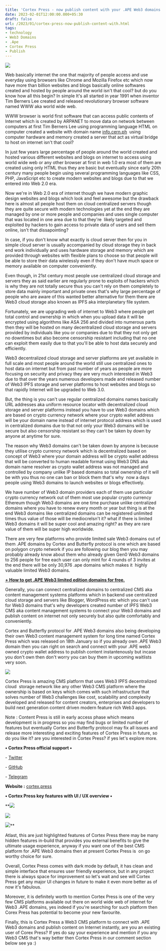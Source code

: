 ```yaml
---
title: 'Cortex Press - now publish content with your .APE Web3 domains.'
date: 2023-02-01T12:00:00.000+05:30
draft: false
url: /2023/01/cortex-press-now-publish-content-with.html
tags: 
- technology
- Web3 Domains
- .Ape
- Cortex Press
- Publish
---
```


 [![](https://lh3.googleusercontent.com/-xjhKBjf60eA/Y8g1Sg2DD6I/AAAAAAAAQao/1uZBfzAIlmoPwrR-oHNo7Iks6pd0WFEmgCNcBGAsYHQ/s1600/1674065223378592-0.png)](https://lh3.googleusercontent.com/-xjhKBjf60eA/Y8g1Sg2DD6I/AAAAAAAAQao/1uZBfzAIlmoPwrR-oHNo7Iks6pd0WFEmgCNcBGAsYHQ/s1600/1674065223378592-0.png) 

  

Web basically internet the one that majority of people access and use everyday using browsers like Chrome and Mozilla Firefox etc which now have more than billion websites and blogs basically online softwares created and hosted by people around the world isn't that cool? but do you know how all this begin? In simple It's all started in year 1991 when inventor Tim Berners Lee created and released revolutionary browser software named WWW aka world wide web.

  

WWW browser is world first software that can access public contents of Internet which is created by ARPANET to move data on network between computers at first Tim Berners Lee using programming language HTML on computer created a website with domain name [info.cern.ph](http://info.cern.ph)  using computer hardware and memory created a server that act as virtual bridge to host on internet isn't that cool?

  

In just few years large percentage of people around the world created and hosted various different websites and blogs on internet to access using world wide web or any other browser at first in web 1.0 era most of them are created using only HTML thus they are basic but eventually since early 20th century many people begin using several programming languages like CSS, PHP, JavaScript etc to create modern websites and blogs due to that we entered into Web 2.0 era.  

  

Now we're in Web 2.0 era of internet though we have modern graphic design websites and blogs which look and feel awesome but the drawback here is almost all people host them on cloud centralized servers though they are quite secure with modern technologies yet at the end they are managed by one or more people and companies and uses single computer that was located in one area due to that they're  likely targeted and exploited by hackers to gain access to private data of users and sell them online, isn't that dissapointing?

  

In case, if you don't know what exactly is cloud server then for you in simple cloud server is usually accompanied by cloud storage they in back end work individually and uses hardware storage and memory which are provided through websites with flexible plans to choose so that people will be able to store their data wirelessly even if they don't have much space or memory available on computer conveniently.

  

Even though, in 21st century most people use centralized cloud storage and servers they as said earlier are regularly prone to exploits of hackers which is why they are not totally secure thus you can't rely on them completely to store data mainly important and private ones that's why large percentage of people who are aware of this wanted better alternative for them there are Web3 cloud storage also known as IPFS aka interplanetary file system.

  

Fortunately, we are upgrading web of internet to Web3 where people get total control and ownership in which when you upload data it will be encrypted using algorithms like ASA 256 and divided into numerous parts then they will be hosted on many decentralized cloud storage and servers provided by individuals like you or companies due to that they not only get no downtimes but also become censorship resistant including that no one can exploit them easily due to that you'll be able to host data securely and efficiently.

  

Web3 decentralized cloud storage and server platforms are yet available in full scale and most people around the world still use centralized ones to host data on internet but from past number of years as people are more focusing on security and privacy they are very much interested in Web3 due to that over the years numerous developers made and released number of Web3 IPFS storage and server platforms to host websites and blogs so that rapidly Internet will be upgraded to Web 3.0.

  

But, the thing is you can't use regular centralized domains names basically URL addresses aka uniform resource locator with decentralized cloud storage and server platforms instead you have to use Web3 domains which are based on crypto currency network where your crypto wallet address will be your domain name instead of internet protocol address which is used in centralized domains due to that not only your Web3 domains will be secure but also censorship resistant so they can't be taken by down by anyone at anytime for sure.

  

The reason why Web3 domains can't be taken down by anyone is because they utilise crypto currency network which is decentralized based on concept of Web3 where your domain address will be crypto wallet address that will be converted to human readable format using Web3 DNS aka domain name resolver as crypto wallet address was not managed and controlled by company unlike IP based domains so total ownership of it will be with you thus no one can ban or block them that's why  now a days people using Web3 domains to launch websites or blogs effectively.

  

We have number of Web3 domain providers each of them use particular crypto currency network out of them most use popular crypto currency Ethereum though Web3 domains are one time purchase unlike centralized domains where you have to renew every month or year but thing is at the end Web3 domains like centralized domains can be registered unlimited times thus value of those will be mediocreIsn't it? what if there is limited Web3 domains it will be super cool and amazing right? as they are rare value of them will be super high worldwide.

  

There are very few platforms who provide limited sale Web3 domains out of them .APE domains by Cortex and Butterfly protocol is one which are based on polygon crypto network if you are following our blog then you may probably already know about them who already given Gen0 Web3 domains to 256 people for free each user can only mint for 4 rounds of 3 invites at the end there will be only 30,976 .ape domains which makes it  highly valuable limited Web3 domains.

  

**[\+ How to get .APE Web3 limited edition domains for free.](https://www.techtracker.in/2022/12/how-to-get-ape-web3-limited-edition.html?m=1)**

Generally, you can connect centralized domains to centralized CMS aka content management systems platforms which in backend use centralized cloud storage and servers like Blogger, WordPress etc which you can't use for Web3 domains that's why developers created number of IPFS Web3 CMS aka content management systems to connect your Web3 domains and publish content on internet not only securely but also quite comfortably and conveniently.

  

Cortex and Butterfly protocol for .APE Web3 domains also being developing their own Web3 content management system for long time named Cortex Press which was released on 18th January so if you already own .APE Web3 domain then you can right on search and connect with your .APE web3 owned crypto wallet address to publish content instantenously but incase you don't own then don't worry you can buy them in upcoming waitlists very soon.

  

 [![](https://lh3.googleusercontent.com/-1otAyPW7FXw/Y8j0nUR3tEI/AAAAAAAAQa8/3R6kSjMQmUQlxqMQG59x3Zt2AtP-VPe0ACNcBGAsYHQ/s1600/1674114201290518-0.png)](https://lh3.googleusercontent.com/-1otAyPW7FXw/Y8j0nUR3tEI/AAAAAAAAQa8/3R6kSjMQmUQlxqMQG59x3Zt2AtP-VPe0ACNcBGAsYHQ/s1600/1674114201290518-0.png) 

  

Cortex Press is amazing CMS platform that uses Web3 IPFS decentralized cloud  storage network like any other Web3 CMS platform where the ownership is based on keys which comes with such infrastructure that solves number of Web3 challenges like cost, scalability and complexity developed and released for content creators, enterprises and developers to build next generation content driven modern feature rich Web3 apps.

  

Note : Content Press is still in early access phase which means development is in progress so you may find bugs or limited number of features but eventually Cortex and Butterfly protocol may fix all issues and release more interesting and exciting features of Cortex Press in future, so do you like it? are you interested in Cortex Press? if yes let's explore more.

  

**• Cortex Press official support •**

\- [Twitter](https://twitter.com/butterflyproto)

\- [GitHub](https://github.com/bproto)

\- [Telegram](https://t.me/butterflyprotocol)

  

**Website :** [cortex.press](http://cortex.press)

**• Cortex Press key features with UI / UX overview •**

 **[![](https://lh3.googleusercontent.com/-a52F0YVLCis/Y8j0mGMT7gI/AAAAAAAAQa4/sfiMRzWjrhkhjlMxz9tCjHCjWsiut05uQCNcBGAsYHQ/s1600/1674114197861426-1.png)](https://lh3.googleusercontent.com/-a52F0YVLCis/Y8j0mGMT7gI/AAAAAAAAQa4/sfiMRzWjrhkhjlMxz9tCjHCjWsiut05uQCNcBGAsYHQ/s1600/1674114197861426-1.png) 

 [![](https://lh3.googleusercontent.com/-MSlG_GqkSRQ/Y8j0lFDNdZI/AAAAAAAAQa0/k6IxpVZCsfYc7QPMIPQs2_RqurTSPVgqgCNcBGAsYHQ/s1600/1674114194299950-2.png)](https://lh3.googleusercontent.com/-MSlG_GqkSRQ/Y8j0lFDNdZI/AAAAAAAAQa0/k6IxpVZCsfYc7QPMIPQs2_RqurTSPVgqgCNcBGAsYHQ/s1600/1674114194299950-2.png) 

 [![](https://lh3.googleusercontent.com/-Uzk8wTm6K80/Y8j0kfKTGfI/AAAAAAAAQaw/t-6FyTKWFwsl0MkZP5FHzKftaMtr5nLLACNcBGAsYHQ/s1600/1674114190381192-3.png)](https://lh3.googleusercontent.com/-Uzk8wTm6K80/Y8j0kfKTGfI/AAAAAAAAQaw/t-6FyTKWFwsl0MkZP5FHzKftaMtr5nLLACNcBGAsYHQ/s1600/1674114190381192-3.png)** 

Atlast, this are just highlighted features of Cortex Press there may be many hidden features in-build that provides you external benefits to give the ultimate usage experience, anyway if you want one of the best CMS platform for .APE Web3 domains then at present Cortex Press is  on go worthy choice for sure.

  

Overall, Cortex Press comes with dark mode by default, it has clean and simple interface that ensures user friendly experience, but in any project there is always space for improvement so let's wait and see will Cortex Press get any major UI changes in future to make it even more better as of now it's fabulous.

  

Moreover, it is definitely worth to mention Cortex Press is one of the very few CMS platforms available out there on world wide web of internet for Web3 .APE domains, yes indeed if you're searching for such platform then Corex Press has potential to become your new favourite. 

  

Finally, this is Cortex Press a Web3 CMS platform to connect with .APE Web3 domains and publish content on Internet instantly, are you an existing user of Corex Press? If yes do say your experience and mention if you any Web3 CMS that's way better then Cortex Press in our comment section below see ya :)